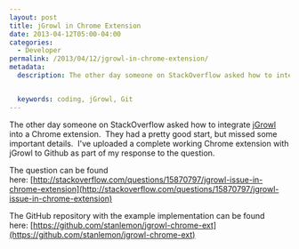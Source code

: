 ```yaml
---
layout: post
title: jGrowl in Chrome Extension
date: 2013-04-12T05:00-04:00
categories:
  - Developer
permalink: /2013/04/12/jgrowl-in-chrome-extension/
metadata:
  description: The other day someone on StackOverflow asked how to integrate jGrowl into a Chrome extension.


  keywords: coding, jGrowl, Git
---
```

The other day someone on StackOverflow asked how to integrate [jGrowl](http://github.com/stanlemon/jGrowl) into a Chrome extension.  They had a pretty good start, but missed some important details.  I've uploaded a complete working Chrome extension with jGrowl to Github as part of my response to the question.

The question can be found here: [http://stackoverflow.com/questions/15870797/jgrowl-issue-in-chrome-extension](http://stackoverflow.com/questions/15870797/jgrowl-issue-in-chrome-extension)

The GitHub repository with the example implementation can be found here: [https://github.com/stanlemon/jgrowl-chrome-ext](https://github.com/stanlemon/jgrowl-chrome-ext)
